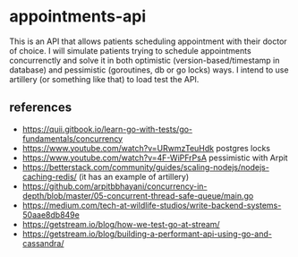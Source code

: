 # appointments-api

This is an API that allows patients scheduling appointment with their doctor of choice.
I will simulate patients trying to schedule appointments concurrenctly and solve it in both optimistic (version-based/timestamp in database) and pessimistic (goroutines, db or go locks) ways.
I intend to use artillery (or something like that) to load test the API.

## references
- https://quii.gitbook.io/learn-go-with-tests/go-fundamentals/concurrency
- https://www.youtube.com/watch?v=URwmzTeuHdk postgres locks
- https://www.youtube.com/watch?v=4F-WiPFrPsA pessimistic with Arpit
- https://betterstack.com/community/guides/scaling-nodejs/nodejs-caching-redis/ (it has an example of artillery)
- https://github.com/arpitbbhayani/concurrency-in-depth/blob/master/05-concurrent-thread-safe-queue/main.go
- https://medium.com/tech-at-wildlife-studios/write-backend-systems-50aae8db849e
- https://getstream.io/blog/how-we-test-go-at-stream/
- https://getstream.io/blog/building-a-performant-api-using-go-and-cassandra/